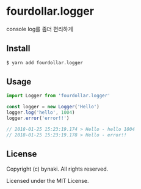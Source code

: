 # fourdollar.logger

console log를 좀더 편리하게


## Install

```bash
$ yarn add fourdollar.logger
```


## Usage

```ts
import Logger from 'fourdollar.logger'

const logger = new Logger('Hello')
logger.log('hello', 1004)
logger.error('error!!')

// 2018-01-25 15:23:19.174 > Hello - hello 1004
// 2018-01-25 15:23:19.178 > Hello - error!!
```


## License

Copyright (c) bynaki. All rights reserved.

Licensed under the MIT License.
